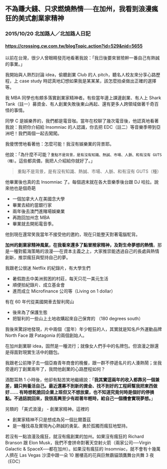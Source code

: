 ## 不為賺大錢、只求燃燒熱情──在加州，我看到浪漫瘋狂的美式創業家精神
### 2015/10/20 北加路人／北加路人日記
#### https://crossing.cw.com.tw/blogTopic.action?id=529&nid=5655

以前在台灣，很少人曾眼睛發亮地看著我說：「我日後要來冒險幹一番自己有熱誠的事業。」  

我開始與人熱烈討論 idea，偷聽創業 Club 的人 pitch，聽名人校友來分享心路歷程，上 case study 時認真地幻想如果我是某某某，該怎麼拍桌做出正確的選擇等。  

我 MBA 同學也有頗多落實創業家精神者。有些當年邊上課邊創業、有人上 Shark Tank（註一）募資金、有人創業失敗後東山再起、還有更多人跨領域做著千奇百怪的事情。  

同學 C 是娛樂界的，我們都是電音咖。當年在校聊了幾次電音後，他認真地看著我說：我把你介紹給 Insomniac 的人認識，你去把 EDC（註二）等音樂季帶到亞洲吧！我們兩個一起去闖闖。  

我傻愣愣地看著他：怎麼可能！我沒有娛樂業的背景耶。  

他說：「為什麼不可能？`重點不是背景，是有沒有知識、熱誠、市場、人脈、和有沒有 GUTS（種）`。這些都具備，我把人介紹給你就好了。」  

> 重點不是背景，是有沒有知識、熱誠、市場、人脈、和有沒有 GUTS（種）

他畢業後也真的去 Insomniac 了。每個週末就在各大音樂季後台跟 DJ 哈拉。說來他也是個奇葩
- 一個加拿大人在美國念大學
- 畢業去紐約當銀行家
- 兩年後去澳門進賭場娛樂業
- 再跑回加州念 MBA
- 畢業就去開拓電音季。

他到現在還常笑我當年不接受他的邀約，現在只能整天對著電腦駝背。

**加州的創業家精神風氣，在我看來還多了點冒險家精神，及對生命夢想的熱情**。那是一種對藍海策略的浪漫──在資本主義之上，大家推崇能透過自己的長處與熱情創新，推崇瘋狂與堅持自己的夢。

我跟老公很迷 Netflix 的紀錄片，有大學生們
- 暑假跑去中美洲貧困的村莊，每天只花一美元生活
- 順便拍紀錄片、成立基金會
- 進而成立 Microfinance 公司等（Living on 1 dollar）

有在 60 年代從美國開車去智利爬山
- 後來為了保護生態
- 把智利的一些山上土地收購起來自己保育的 （180 degrees south）

我後來驚訝地發現，片中兩個（當年）年少輕狂的人，其實就是知名戶外運動品牌 North Face 跟 Patagonia 的兩個創始人。

在加州創業聊 idea，固然是一種流行；就像女人們手中的名牌包。但浪漫之餘還是得面對現實生活中的麵包。  

我跟老公前陣子去一個亞裔青年商會的晚餐，跟一群不停遞名片的人湊熱鬧；坐我旁邊的丁創業兩年了，我問他創業的心路歷程如何？

酒酣耳熱 1 小時後，他卻有點苦笑地繼續說：「**我其實這兩年的收入都靠另一個兼差，錢只夠養活自己。最近還募不到新的資金、找不到好的工程師幫我把東西做好...... 有時想乾脆回企業上班但又不想放棄，也不知道究竟何時是個好的停損點。不過話說回來，我很高興至少有趁著年輕時，給自己一個機會實現夢想。**」  

另類的 「美式浪漫」 - 創業家精神。這裡的
- 創業家精神不只是想成為另一個比爾蓋茲
- 是一種找尋及實現內心熱誠的勇氣、勇於孤獨而瘋狂地堅持。  

若沒有一點浪漫及瘋狂，就沒有瘋創業的加州。如果沒有瘋狂的 Richard Branson 跟 Elon Musk，我們不會拼命對著天空射火箭（兩家公司──Virgin Galactic & SpaceX──都在加州）。如果沒有瘋狂的 Insomniac，就不會有十幾萬人擠在 Las Vegas 沙漠中跟一朵 10 層樓高的花與巨無霸貓頭鷹舞台共舞 3 夜（EDC）
